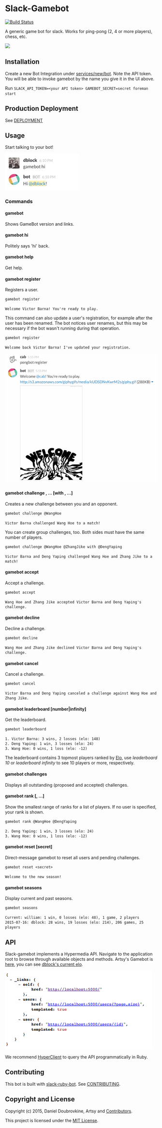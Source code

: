 Slack-Gamebot
=============

[![Build Status](https://travis-ci.org/dblock/slack-gamebot.png)](https://travis-ci.org/dblock/slack-gamebot)

A generic game bot for slack. Works for ping-pong (2, 4 or more players), chess, etc.

![](screenshots/game.gif)

## Installation

Create a new Bot Integration under [services/new/bot](http://slack.com/services/new/bot). Note the API token.
You will be able to invoke gamebot by the name you give it in the UI above.

Run `SLACK_API_TOKEN=<your API token> GAMEBOT_SECRET=secret foreman start`

## Production Deployment

See [DEPLOYMENT](DEPLOYMENT.md)

## Usage

Start talking to your bot!

![](screenshots/hi.png)

### Commands

#### gamebot

Shows GameBot version and links.

#### gamebot hi

Politely says 'hi' back.

#### gamebot help

Get help.

#### gamebot register

Registers a user.

```
gamebot register

Welcome Victor Barna! You're ready to play.
```

This command can also update a user's registration, for example after the user has been renamed. The bot notices user renames, but this may be necessary if the bot wasn't running during that operation.

```
gamebot register

Welcome back Victor Barna! I've updated your registration.
```

![](screenshots/register.gif)

#### gamebot challenge <opponent>, ... [with <teammate>, ...]

Creates a new challenge between you and an opponent.

```
gamebot challenge @WangHoe

Victor Barna challenged Wang Hoe to a match!
```

You can create group challenges, too. Both sides must have the same number of players.

```
gamebot challenge @WangHoe @ZhangJike with @DengYaping

Victor Barna and Deng Yaping challenged Wang Hoe and Zhang Jike to a match!
```

#### gamebot accept

Accept a challenge.

```
gamebot accept

Wang Hoe and Zhang Jike accepted Victor Barna and Deng Yaping's challenge.
```

#### gamebot decline

Decline a challenge.

```
gamebot decline

Wang Hoe and Zhang Jike declined Victor Barna and Deng Yaping's challenge.
```

#### gamebot cancel

Cancel a challenge.

```
gamebot cancel

Victor Barna and Deng Yaping canceled a challenge against Wang Hoe and Zhang Jike.
```

#### gamebot leaderboard [number|infinity]

Get the leaderboard.

```
gamebot leaderboard

1. Victor Barna: 3 wins, 2 losses (elo: 148)
2. Deng Yaping: 1 win, 3 losses (elo: 24)
3. Wang Hoe: 0 wins, 1 loss (elo: -12)
```

The leaderboard contains 3 topmost players ranked by [Elo](http://en.wikipedia.org/wiki/Elo_rating_system), use _leaderboard 10_ or _leaderboard infinity_ to see 10 players or more, respectively.

#### gamebot challenges

Displays all outstanding (proposed and accepted) challenges.

#### gamebot rank [<user>, ...]

Show the smallest range of ranks for a list of players.  If no user is specified, your rank is shown.

```
gamebot rank @WangHoe @DengYaping

2. Deng Yaping: 1 win, 3 losses (elo: 24)
3. Wang Hoe: 0 wins, 1 loss (elo: -12)
```

#### gamebot reset [secret]

Direct-message gamebot to reset all users and pending challenges.

```
gamebot reset <secret>

Welcome to the new season!
```

#### gamebot seasons

Display current and past seasons.

```
gamebot seasons

Current: william: 1 win, 0 losses (elo: 48), 1 game, 2 players
2015-07-16: dblock: 28 wins, 19 losses (elo: 214), 206 games, 25 players
```

## API

Slack-gamebot implements a Hypermedia API. Navigate to the application root to browse through available objects and methods. Artsy's Gamebot is [here](http://artsy-ping-pong-gamebot.herokuapp.com), you can see [dblock's current elo](http://artsy-ping-pong-gamebot.herokuapp.com/users/5543f64d6237640003000000).

![](screenshots/api.png)

We recommend [HyperClient](https://github.com/codegram/hyperclient) to query the API programmatically in Ruby.

## Contributing

This bot is built with [slack-ruby-bot](https://github.com/dblock/slack-ruby-bot). See [CONTRIBUTING](CONTRIBUTING.md).

## Copyright and License

Copyright (c) 2015, Daniel Doubrovkine, Artsy and [Contributors](CHANGELOG.md).

This project is licensed under the [MIT License](LICENSE.md).
